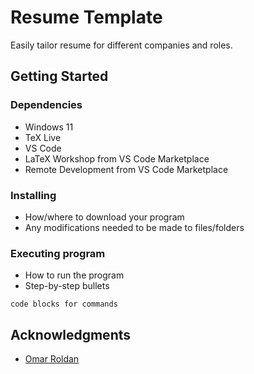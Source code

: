 # Resume Template

Easily tailor resume for different companies and roles.

## Getting Started

### Dependencies

* Windows 11
* TeX Live
* VS Code
* LaTeX Workshop from VS Code Marketplace
* Remote Development from VS Code Marketplace

### Installing

* How/where to download your program
* Any modifications needed to be made to files/folders

### Executing program

* How to run the program
* Step-by-step bullets
```
code blocks for commands
```

## Acknowledgments

* [Omar Roldan](https://www.overleaf.com/latex/templates/cv-developer/rdycxzvvnvcc)
